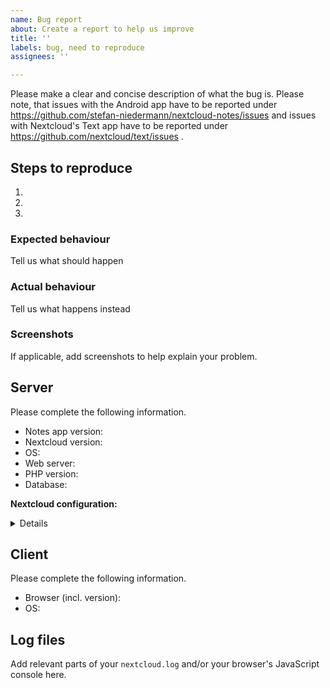 ```yaml
---
name: Bug report
about: Create a report to help us improve
title: ''
labels: bug, need to reproduce
assignees: ''

---
```


Please make a clear and concise description of what the bug is. Please note, that issues with the Android app have to be reported under https://github.com/stefan-niedermann/nextcloud-notes/issues and issues with Nextcloud's Text app have to be reported under https://github.com/nextcloud/text/issues .

## Steps to reproduce
1.
2.
3.

### Expected behaviour
Tell us what should happen

### Actual behaviour
Tell us what happens instead

### Screenshots
If applicable, add screenshots to help explain your problem.


## Server
Please complete the following information.

- Notes app version: 
- Nextcloud version: 
- OS: 
- Web server: 
- PHP version: 
- Database: 

**Nextcloud configuration:**

<details>
```
If you have access to your command line run e.g.:
sudo -u www-data php occ config:list system
from within your Nextcloud installation folder
```
</details>


## Client
Please complete the following information.

- Browser (incl. version): 
 - OS: 


## Log files
Add relevant parts of your `nextcloud.log` and/or your browser's JavaScript console here.
